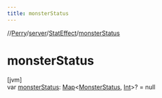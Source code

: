 ```yaml
---
title: monsterStatus
---
```

//[Perry](../../../index.html)/[server](../index.html)/[StatEffect](index.html)/[monsterStatus](monster-status.html)



# monsterStatus



[jvm]\
var [monsterStatus](monster-status.html): [Map](https://kotlinlang.org/api/latest/jvm/stdlib/kotlin.collections/-map/index.html)<[MonsterStatus](../../client.status/-monster-status/index.html), [Int](https://kotlinlang.org/api/latest/jvm/stdlib/kotlin/-int/index.html)>? = null





